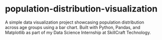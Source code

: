 # population-distribution-visualization
A simple data visualization project showcasing population distribution across age groups using a bar chart. Built with Python, Pandas, and Matplotlib as part of my Data Science Internship at SkillCraft Technology.
